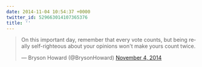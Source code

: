 ```yaml
---
date: 2014-11-04 10:54:37 +0000
twitter_id: 529663014107365376
title: ''
---
```


<blockquote class="twitter-tweet"><p lang="en" dir="ltr">On this important day, remember that every vote counts, but being really self-righteous about your opinions won&#39;t make yours count twice.</p>&mdash; Bryson Howard (@BrysonHoward) <a href="https://twitter.com/BrysonHoward/status/529656676212047873?ref_src=twsrc%5Etfw">November 4, 2014</a></blockquote>
<script async src="https://platform.twitter.com/widgets.js" charset="utf-8"></script>
